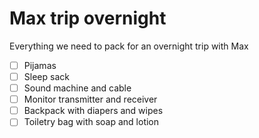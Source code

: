 # Max trip overnight

Everything we need to pack for an overnight trip with Max

- [ ] Pijamas
- [ ] Sleep sack
- [ ] Sound machine and cable
- [ ] Monitor transmitter and receiver
- [ ] Backpack with diapers and wipes
- [ ] Toiletry bag with soap and lotion
